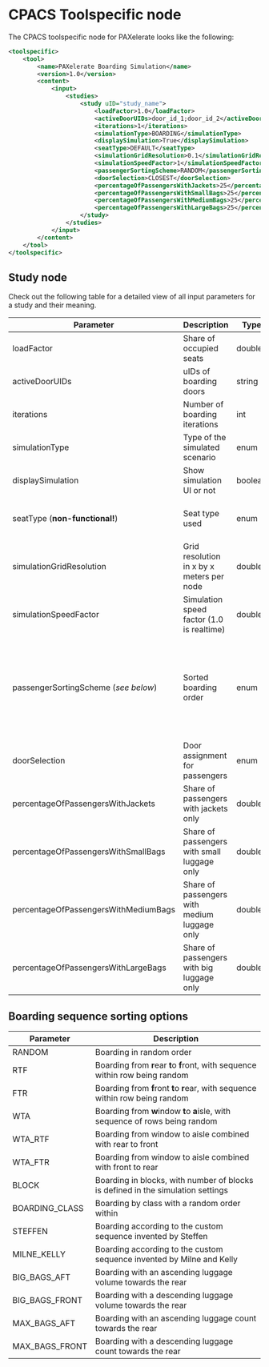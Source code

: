 # CPACS Toolspecific node

The CPACS toolspecific node for PAXelerate looks like the following:

```xml
<toolspecific>
    <tool>
        <name>PAXelerate Boarding Simulation</name>
        <version>1.0</version>
        <content>
            <input>
                <studies>
                    <study uID="study_name">      
                        <loadFactor>1.0</loadFactor>
                        <activeDoorUIDs>door_id_1;door_id_2</activeDoorUIDs>
                        <iterations>1</iterations> 
                        <simulationType>BOARDING</simulationType> 
                        <displaySimulation>True</displaySimulation>
                        <seatType>DEFAULT</seatType>
                        <simulationGridResolution>0.1</simulationGridResolution>
                        <simulationSpeedFactor>1</simulationSpeedFactor>
                        <passengerSortingScheme>RANDOM</passengerSortingScheme>
                        <doorSelection>CLOSEST</doorSelection>
                        <percentageOfPassengersWithJackets>25</percentageOfPassengersWithJackets>
                        <percentageOfPassengersWithSmallBags>25</percentageOfPassengersWithSmallBags>
                        <percentageOfPassengersWithMediumBags>25</percentageOfPassengersWithMediumBags>   
                        <percentageOfPassengersWithLargeBags>25</percentageOfPassengersWithLargeBags> 
                    </study>
                </studies>
            </input>
        </content>
    </tool>
</toolspecific>
```
## Study node

Check out the following table for a detailed view of all input parameters for a study and their meaning.

Parameter                           |   Description                                 |   Type    |   Allowed values
---                                 |   ---                                         |   ---     |   ---
loadFactor                          |   Share of occupied seats                     |   double  |   0.0 - 1.0
activeDoorUIDs                      |   uIDs of boarding doors                      |   string  |   minimum 1 door     
iterations                          |   Number of boarding iterations               |   int     |   > 1
simulationType                      |   Type of the simulated scenario              |   enum    |   BOARDING, DEBOARDING *or* EMERGENCY 
displaySimulation                   |   Show simulation UI or not                   |   boolean |   True *or* False
seatType (**non-functional!**)      |   Seat type used                              |   enum    |   DEFAULT, SIDEWAYS_FOLDABLE, LIFTING_SEAT_PAN *or* BRING_YOUR_OWN 
simulationGridResolution            |   Grid resolution in x by x meters per node   |   double  |   > 0.1m 
simulationSpeedFactor               |   Simulation speed factor (1.0 is realtime)   |   double  |   > 0.0
passengerSortingScheme (*see below*)|   Sorted boarding order                       |   enum    |   RANDOM, RTF, FTR, WTA, WTA_RTF, WTA_FTR, BLOCK, BOARDING_CLASS, STEFFEN, MILNE_KELLY, BIG_BAGS_AFT, BIG_BAGS_FRONT, MAX_BAGS_AFT *or* MAX_BAGS_FRONT
doorSelection                       |   Door assignment for passengers              |   enum    |   CLOSEST, CLOSEST_BEHIND, CLOSEST_FRONT *or* RANDOM
percentageOfPassengersWithJackets   |   Share of passengers with jackets only       |   double  |   % from 0 - 100 (total < 100, 100 - total = noLuggage) 
percentageOfPassengersWithSmallBags |   Share of passengers with small luggage only |   double  |   % from 0 - 100 (total < 100, 100 - total = noLuggage) 
percentageOfPassengersWithMediumBags|   Share of passengers with medium luggage only|   double  |   % from 0 - 100 (total < 100, 100 - total = noLuggage) 
percentageOfPassengersWithLargeBags |   Share of passengers with big luggage only   |   double  |   % from 0 - 100 (total < 100, 100 - total = noLuggage) 

## Boarding sequence sorting options

Parameter               |   Description
---                     |   ---
RANDOM                  |   Boarding in random order
RTF                     |   Boarding from **r**ear **t**o **f**ront, with sequence within row being random
FTR                     |   Boarding from **f**ront **t**o **r**ear, with sequence within row being random
WTA                     |   Boarding from **w**indow **t**o **a**isle, with sequence of rows being random
WTA_RTF                 |   Boarding from window to aisle combined with rear to front 
WTA_FTR                 |   Boarding from window to aisle combined with front to rear
BLOCK                   |   Boarding in blocks, with number of blocks is defined in the simulation settings
BOARDING_CLASS          |   Boarding by class with a random order within
STEFFEN                 |   Boarding according to the custom sequence invented by Steffen
MILNE_KELLY             |   Boarding according to the custom sequence invented by Milne and Kelly
BIG_BAGS_AFT            |   Boarding with an ascending luggage volume towards the rear
BIG_BAGS_FRONT          |   Boarding with a descending luggage volume towards the rear
MAX_BAGS_AFT            |   Boarding with an ascending luggage count towards the rear
MAX_BAGS_FRONT          |   Boarding with a descending luggage count towards the rear